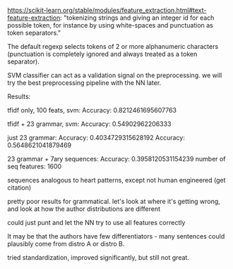 https://scikit-learn.org/stable/modules/feature_extraction.html#text-feature-extraction: "tokenizing strings and giving an integer id for each possible token, for instance by using white-spaces and punctuation as token separators."


The default regexp selects tokens of 2 or more alphanumeric characters (punctuation is completely ignored and always treated as a token separator).


SVM classifier can act as a validation signal on the preprocessing. we will try the best preprocessing pipeline with the NN later.





Results:

tfidf only, 100 feats, svm: Accuracy:  0.8212461695607763

tfidf + 23 grammar, svm: Accuracy:  0.54902962206333

just 23 grammar: Accuracy:  0.4034729315628192
Accuracy:  0.5648621041879469


23 grammar + 7ary sequences:
  Accuracy:  0.3958120531154239
  number of seq features: 1600

sequences
  analogous to heart patterns, except not human engineered (get citation)

pretty poor results for grammatical. let's look at where it's getting wrong, and look at how the author distributions are different


could just punt and let the NN try to use all features correctly


It may be that the authors have few differentiators - many sentences could plausibly come from distro A or distro B.

tried standardization, improved significantly, but still not great.
